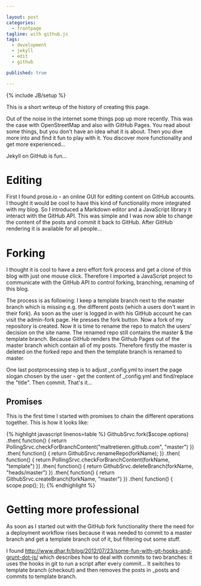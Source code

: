 ```yaml
---

layout: post
categories: 
  - frontpage
tagline: with github.js
tags: 
  - development
  - jekyll
  - edit
  - github

published: true

---
```


{% include JB/setup %}

This is a short writeup of the history of creating this page.

Out of the noise in the internet some things pop up more recently.
This was the case with OpenStreetMap and also with GitHub Pages. You read
about some things, but you don't have an idea what it is about. Then
you dive more into and find it fun to play with it. You discover more
functionality and get more experienced...

Jekyll on GitHub is fun...

# Editing
First I found prose.io - an online GUI for editing content on GitHub
accounts. I thought it would be cool to have this kind of functionality
more integrated with my blog. So I introduced a Markdown editor and a
JavaScript library it interact with the GitHub API. This was simple
and I was now able to change the content of the posts and commit it
back to GitHub. After GitHub rendering it is available for all people...

# Forking
I thought it is cool to have a zero effort fork process and get a
clone of this blog with just one mouse click. Therefore I imported
a JavaScript project to communicate with the GitHub API to control
forking, branching, renaming of this blog.

The process is as following: I keep a template branch next to the
master branch which is missing e.g. the different posts (which a
users don't want in their fork). As soon
as the user is logged in with his GitHub account he can visit the
admin-fork page. He presses the fork button. Now a fork of my repository
is created. Now it is time to rename the repo to match the users'
decision on the site name. The renamed repo still  contains the
master & the template branch. Because GitHub renders the Github
Pages out of the master branch which contain all of my posts.
Therefore firstly the master is deleted on the forked
repo and then the template branch is renamed to master.

One last postprocessing step is to adjust _config.yml to insert
the page slogan chosen by the user - get the content of _config.yml
and find/replace the "title". Then commit. That's it...

## Promises
This is the first time I started with promises to chain the different
operations together. This is how it looks like:

{% highlight javascript linenos=table %}
    GithubSrvc.fork($scope.options)
    .then( function() {
        return PollingSrvc.checkForBranchContent("maltretieren.github.com", "master")
    })
    .then( function() {
        return GithubSrvc.renameRepo(forkName);
    })
    .then( function() {
        return PollingSrvc.checkForBranchContent(forkName, "template")
    })
    .then( function() {
        return GithubSrvc.deleteBranch(forkName, "heads/master")
    })
    .then( function() {
        return GithubSrvc.createBranch(forkName, "master")
    })
    .then( function() {
        scope.pop();
    });
{% endhighlight %}

# Getting more professional
As soon as I started out with the GitHub fork functionality there the need
for a deployment workflow rises because it was needed to commit to a master
branch and get a template branch out of it, but filtering out some stuff.

I found http://www.dhar.fr/blog/2012/07/23/some-fun-with-git-hooks-and-grunt-dot-js/
which describes how to deal with commits to two branches: it uses the hooks
in git to run a script after every commit... It switches to template branch (checkout)
and then removes the posts in _posts and commits to template branch.